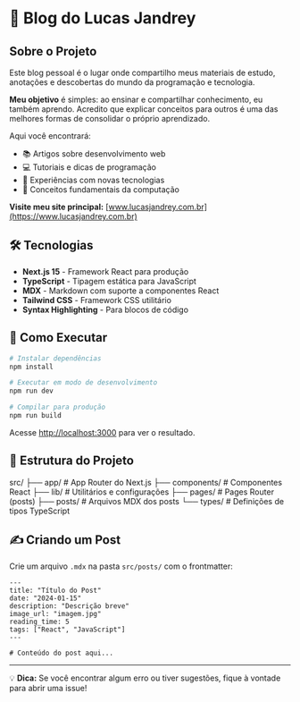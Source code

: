 # 📝 Blog do Lucas Jandrey

## Sobre o Projeto

Este blog pessoal é o lugar onde compartilho meus materiais de estudo, anotações e descobertas do mundo da programação e tecnologia.

**Meu objetivo** é simples: ao ensinar e compartilhar conhecimento, eu também aprendo. Acredito que explicar conceitos para outros é uma das melhores formas de consolidar o próprio aprendizado.

Aqui você encontrará:

- 📚 Artigos sobre desenvolvimento web
- 💻 Tutoriais e dicas de programação
- 🚀 Experiências com novas tecnologias
- 🧠 Conceitos fundamentais da computação

**Visite meu site principal:** [www.lucasjandrey.com.br](https://www.lucasjandrey.com.br)

## 🛠️ Tecnologias

- **Next.js 15** - Framework React para produção
- **TypeScript** - Tipagem estática para JavaScript
- **MDX** - Markdown com suporte a componentes React
- **Tailwind CSS** - Framework CSS utilitário
- **Syntax Highlighting** - Para blocos de código

## 🚀 Como Executar

```bash
# Instalar dependências
npm install

# Executar em modo de desenvolvimento
npm run dev

# Compilar para produção
npm run build
```

Acesse [http://localhost:3000](http://localhost:3000) para ver o resultado.

## 📁 Estrutura do Projeto

src/
├── app/ # App Router do Next.js
├── components/ # Componentes React
├── lib/ # Utilitários e configurações
├── pages/ # Pages Router (posts)
├── posts/ # Arquivos MDX dos posts
└── types/ # Definições de tipos TypeScript

## ✍️ Criando um Post

Crie um arquivo `.mdx` na pasta `src/posts/` com o frontmatter:

```mdx
---
title: "Título do Post"
date: "2024-01-15"
description: "Descrição breve"
image_url: "imagem.jpg"
reading_time: 5
tags: ["React", "JavaScript"]
---

# Conteúdo do post aqui...
```

---

💡 **Dica:** Se você encontrar algum erro ou tiver sugestões, fique à vontade para abrir uma issue!

